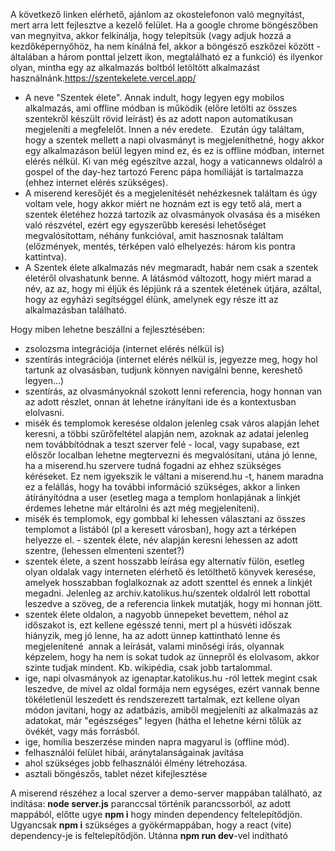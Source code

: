 A következő linken elérhető, ajánlom az okostelefonon való megnyítást, mert arra lett fejlesztve a kezelő felület. Ha a google chrome böngészőben van megnyitva, akkor felkínálja, hogy telepítsük (vagy adjuk hozzá a kezdőképernyőhöz, ha nem kínálná fel, akkor a böngésző eszkőzei között - általában a három ponttal jelzett ikon, megtalálható ez a funkció) és ilyenkor olyan, mintha egy az alkalmazás boltból letöltött alkalmazást használnánk.https://szentekelete.vercel.app/
 
- A neve "Szentek élete". Annak indult, hogy legyen egy mobilos alkalmazás, ami offline módban is működik (előre letölti az összes szentekről készült rövid leírást) és az adott napon automatikusan megjeleníti a megfelelőt. Innen a név eredete.   Ezután úgy találtam, hogy a szentek mellett a napi olvasmányt is megjeleníthetné, hogy akkor egy alkalmazáson belül legyen mind ez, és ez is offline módban, internet elérés nélkül. Ki van még egészítve azzal, hogy a vaticannews oldalról a gospel of the day-hez tartozó Ferenc pápa homíliáját is tartalmazza (ehhez internet elérés szükséges).   
- A miserend keresőjét és a megjelenítését nehézkesnek találtam és úgy voltam vele, hogy akkor miért ne hoznám ezt is egy tető alá, mert a szentek életéhez hozzá tartozik az olvasmányok olvasása és a miséken való részvétel, ezért egy egyszerűbb keresési lehetőséget megvalósítottam, néhány funkcióval, amit hasznosnak találtam (előzmények, mentés, térképen való elhelyezés: három kis pontra kattintva). 
- A Szentek élete alkalmazás név megmaradt, habár nem csak a szentek életéről olvashatunk benne. A látásmód változott, hogy miért marad a név, az az, hogy mi éljük és lépjünk rá a szentek életének útjára, azáltal, hogy az egyházi segítséggel élünk, amelynek egy része itt az alkalmazásban található.

Hogy miben lehetne beszállni a fejlesztésében:
- zsolozsma integrációja (internet elérés nélkül is)
- szentírás integrációja (internet elérés nélkül is, jegyezze meg, hogy hol tartunk az olvasásban, tudjunk könnyen navigálni benne, kereshető legyen...)
- szentírás, az olvasmányoknál szokott lenni referencia, hogy honnan van az adott részlet, onnan át lehetne irányítani ide és a kontextusban elolvasni.
- misék és templomok keresése oldalon jelenleg csak város alapján lehet keresni, a többi szűrőfeltétel alapján nem, azoknak az adatai jelenleg nem továbbítódnak a teszt szerver felé - local, vagy supabase, ezt előszőr localban lehetne megtervezni és megvalósítani, utána jó lenne, ha a miserend.hu szervere tudná fogadni az ehhez szükséges kéréseket. Ez nem igyekszik le váltani a miserend.hu
-t, hanem maradna ez a felállás, hogy ha további információ szükséges, akkor a linken átírányítódna a user (esetleg maga a templom honlapjának a linkjét érdemes lehetne már eltárolni és azt még megjeleníteni).
- misék és templomok, egy gombbal ki lehessen választani az összes templomot a listából (pl a keresett városban), hogy azt a térképen helyezze el.
- szentek élete, név alapján keresni lehessen az adott szentre, (lehessen elmenteni szentet?)
- szentek élete, a szent hosszabb leírása egy alternatív fülön, esetleg olyan oldalak vagy interneten elérhető és letölthető könyvek keresése, amelyek hosszabban foglalkoznak az adott szenttel és ennek a linkjét megadni. Jelenleg az archiv.katolikus.hu/szentek oldalról lett robottal leszedve a szöveg, de a referencia linkek mutatják, hogy mi honnan jött.
- szentek élete oldalon, a nagyobb ünnepeket bevettem, néhol az időszakot is, ezt kellene egésszé tenni, mert pl a húsvéti időszak hiányzik, meg jó lenne, ha az adott ünnep kattintható lenne és megjelenítené  annak a leírását, valami minőségi írás, olyannak képzelem, hogy ha nem is sokat tudok az ünnepről és elolvasom, akkor szinte tudjak mindent. Kb. wikipédia, csak jobb tartalommal. 
- ige, napi olvasmányok az igenaptar.katolikus.hu
-ról lettek megint csak leszedve, de mivel az oldal formája nem egységes, ezért vannak benne tökéletlenül leszedett és rendszerezett tartalmak, ezt kellene olyan módon javítani, hogy az adatbázis, amiből megjeleníti az alkalmazás az adatokat, már "egészséges" legyen (hátha el lehetne kérni tőlük az övékét, vagy más forrásból. 
- ige, homília beszerzése minden napra magyarul is (offline mód).
- felhasználói felület hibái, aránytalanságainak javítása
- ahol szükséges jobb felhasználói élmény létrehozása.
- asztali böngészős, tablet nézet kifejlesztése

A miserend részéhez a local szerver a demo-server mappában található, az indítása: **node server.js** paranccsal történik parancssorból, az adott mappából, előtte ugye **npm i** hogy minden dependency feltelepítődjön.
Ugyancsak **npm i** szükséges a gyökérmappában, hogy a react (vite) dependency-je is feltelepítődjön. Utánna **npm run dev**-vel indítható
